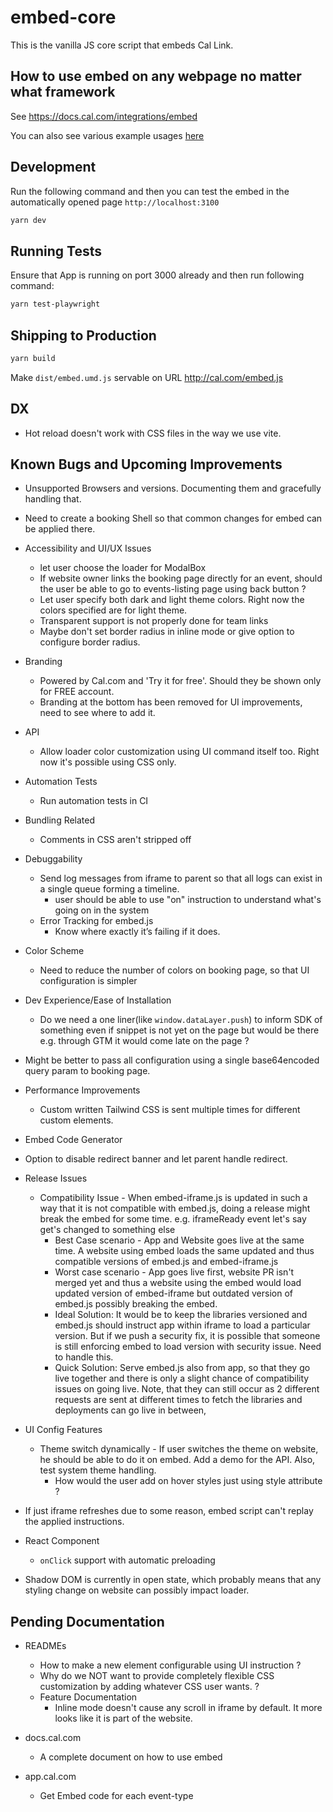 # embed-core

This is the vanilla JS core script that embeds Cal Link.

## How to use embed on any webpage no matter what framework
See <https://docs.cal.com/integrations/embed>

You can also see various example usages [here](https://github.com/calcom/cal.com/blob/main/packages/embeds/embed-core/index.html)

## Development

Run the following command and then you can test the embed in the automatically opened page `http://localhost:3100`

```bash
yarn dev
```

## Running Tests

Ensure that App is running on port 3000 already and then run following command:

```bash
yarn test-playwright
```

## Shipping to Production

```bash
yarn build
```

Make `dist/embed.umd.js` servable on URL <http://cal.com/embed.js>

## DX

- Hot reload doesn't work with CSS files in the way we use vite.

## Known Bugs and Upcoming Improvements

- Unsupported Browsers and versions. Documenting them and gracefully handling that.
- Need to create a booking Shell so that common changes for embed can be applied there.

- Accessibility and UI/UX Issues
  - let user choose the loader for ModalBox
  - If website owner links the booking page directly for an event, should the user be able to go to events-listing page using back button ?
  - Let user specify both dark and light theme colors. Right now the colors specified are for light theme.
  - Transparent support is not properly done for team links
  - Maybe don't set border radius in inline mode or give option to configure border radius.

- Branding
  - Powered by Cal.com and 'Try it for free'. Should they be shown only for FREE account.
  - Branding at the bottom has been removed for UI improvements, need to see where to add it.

- API
  - Allow loader color customization using UI command itself too. Right now it's possible using CSS only.

- Automation Tests
  - Run automation tests in CI

- Bundling Related
  - Comments in CSS aren't stripped off

- Debuggability
  - Send log messages from iframe to parent so that all logs can exist in a single queue forming a timeline.
    - user should be able to use "on" instruction to understand what's going on in the system
  - Error Tracking for embed.js
    - Know where exactly it’s failing if it does.

- Color Scheme
  - Need to reduce the number of colors on booking page, so that UI configuration is simpler

- Dev Experience/Ease of Installation
  - Do we need a one liner(like `window.dataLayer.push`) to inform SDK of something even if snippet is not yet on the page but would be there e.g. through GTM it would come late on the page ?

- Might be better to pass all configuration using a single base64encoded query param to booking page.

- Performance Improvements
  - Custom written Tailwind CSS is sent multiple times for different custom elements.
  
- Embed Code Generator
- Option to disable redirect banner and let parent handle redirect.
- Release Issues
  - Compatibility Issue - When embed-iframe.js is updated in such a way that it is not compatible with embed.js, doing a release might break the embed for some time. e.g. iframeReady event let's say get's changed to something else
    - Best Case scenario - App and Website goes live at the same time. A website using embed loads the same updated and thus compatible versions of embed.js and embed-iframe.js
    - Worst case scenario - App goes live first, website PR isn't merged yet and thus a website using the embed would load updated version of embed-iframe but outdated version of embed.js possibly breaking the embed.
    - Ideal Solution: It would be to keep the libraries versioned and embed.js should instruct app within iframe to load a particular version. But if we push a security fix, it is possible that someone is still enforcing embed to load version with security issue. Need to handle this.
    - Quick Solution: Serve embed.js also from app, so that they go live together and there is only a slight chance of compatibility issues on going live. Note, that they can still occur as 2 different requests are sent at different times to fetch the libraries and deployments can go live in between,

- UI Config Features
  - Theme switch dynamically - If user switches the theme on website, he should be able to do it on embed. Add a demo for the API. Also, test system theme handling.
    - How would the user add on hover styles just using style attribute ?

- If just iframe refreshes due to some reason, embed script can't replay the applied instructions.

- React Component
  - `onClick` support with automatic preloading
- Shadow DOM is currently in open state, which probably means that any styling change on website can possibly impact loader.

## Pending Documentation

- READMEs
  - How to make a new element configurable using UI instruction ?
  - Why do we NOT want to provide completely flexible CSS customization by adding whatever CSS user wants. ?
  - Feature Documentation
    - Inline mode doesn't cause any scroll in iframe by default. It more looks like it is part of the website.
- docs.cal.com
  - A complete document on how to use embed

- app.cal.com
  - Get Embed code for each event-type
